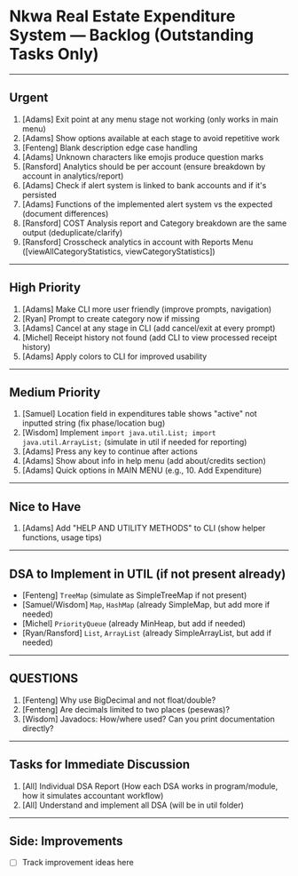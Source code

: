 # Nkwa Real Estate Expenditure System — Backlog (Outstanding Tasks Only)

---

## **Urgent**

1. [Adams] Exit point at any menu stage not working (only works in main menu)
2. [Adams] Show options available at each stage to avoid repetitive work
3. [Fenteng] Blank description edge case handling
4. [Adams] Unknown characters like emojis produce question marks
6. [Ransford] Analytics should be per account (ensure breakdown by account in analytics/report)
7. [Adams] Check if alert system is linked to bank accounts and if it's persisted
8. [Adams] Functions of the implemented alert system vs the expected (document differences)
9. [Ransford] COST Analysis report and Category breakdown are the same output (deduplicate/clarify)
10. [Ransford] Crosscheck analytics in account with Reports Menu ([viewAllCategoryStatistics, viewCategoryStatistics])

---

## **High Priority**

1. [Adams] Make CLI more user friendly (improve prompts, navigation)
2. [Ryan] Prompt to create category now if missing
3. [Adams] Cancel at any stage in CLI (add cancel/exit at every prompt)
4. [Michel] Receipt history not found (add CLI to view processed receipt history)
5. [Adams] Apply colors to CLI for improved usability

---

## **Medium Priority**

1. [Samuel] Location field in expenditures table shows "active" not inputted string (fix phase/location bug)
2. [Wisdom] Implement `import java.util.List; import java.util.ArrayList;` (simulate in util if needed for reporting)
3. [Adams] Press any key to continue after actions
4. [Adams] Show about info in help menu (add about/credits section)
5. [Adams] Quick options in MAIN MENU (e.g., 10. Add Expenditure)

---

## **Nice to Have**

1. [Adams] Add "HELP AND UTILITY METHODS" to CLI (show helper functions, usage tips)

---

## **DSA to Implement in UTIL (if not present already)**

- [Fenteng] `TreeMap` (simulate as SimpleTreeMap if not present)
- [Samuel/Wisdom] `Map`, `HashMap` (already SimpleMap, but add more if needed)
- [Michel] `PriorityQueue` (already MinHeap, but add if needed)
- [Ryan/Ransford] `List`, `ArrayList` (already SimpleArrayList, but add if needed)

---

## **QUESTIONS**

1. [Fenteng] Why use BigDecimal and not float/double?
2. [Fenteng] Are decimals limited to two places (pesewas)?
3. [Wisdom] Javadocs: How/where used? Can you print documentation directly?

---

## **Tasks for Immediate Discussion**

1. [All] Individual DSA Report (How each DSA works in program/module, how it simulates accountant workflow)
2. [All] Understand and implement all DSA (will be in util folder)

---

## **Side: Improvements**

- [ ] Track improvement ideas here
